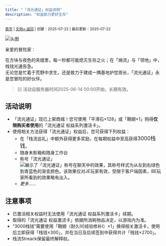 ```yaml
---
title: "「流光通证」权益说明"
description: "权益助力更好生存"
---
```

<small id="old_menu"><a href="/Streack/">首页</a> | <a href="/Streack/doc/">文档</a></small><small><a href="../../">←返回</a> |
 创建：2025-07-22 | 最后更新：2025-07-22</small><br>

![](https://s21.ax1x.com/2025/07/22/pVGkMNT.png "头图")

亲爱的冒险家：

在方块与夜色的夹缝里，每一秒都可能熄灭生存之火；在「熵流」与「领地」中，栈钱光速告急。<br>
无论您是忙着于荒野中求生，还是致力于建成一隅基地护您周长，「流光通证」永是您冒险的好伙伴。<br>

> [i] 活动自服务器时间2025-06-14 00:00开始，长期有效。

## 活动说明

* 「流光通证」现已上架商城！您可使用「平滑石×128」或「鞘翅×1」购得**仅限购买者使用**的「流光通证 权益系列激活卡」。
* 使用相关方法获得「流光通证」权益后，您可获得下列权益：
  * 在「栈流巡礼」中额外获得更多奖励，在每期权益中至高获得<big>3000栈钱</big>。
  * 随身末影箱和随身工作台
  * 称号「流光通证」<br>![展示了「流光通证」称号在聊天中的效果，其称号样式为从左到右绿色到青蓝色的渐变颜色。该效果仅对JE玩家有效，受限于客户端因素，BE玩家所看到的效果略有出入。](https://s21.ax1x.com/2025/07/22/pVGkKEV.jpg "称号效果展示（JE）")
  * *更多……*

## 注意事项

* 已激活相关权益时无法使用「流光通证 权益系列激活卡」续期。
* 取得的「流光通证 权益激活卡」依据所消耗物品决定，以游戏内为准。
* “3000栈钱”需要使用「鞘翅（耐久III|经验修补I）×1」换得相关激活卡，使用后立即获得「栈钱×300」，并在当日及后续签到中获得共计「栈钱×2700」。
* 栈流Streack保留最终解释权。

<script src="https://rs.kdxiaoyi.top/res/scripts/js/sober@1.0.6.min.js"></script><script src="https://kdxiaoyi.top/Streack/page/js/pmd.js"></script><script src="https://rs.kdxiaoyi.top/res/scripts/js/pmd-reRender.min.js"></script>